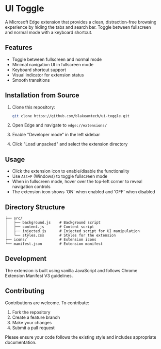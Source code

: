 # UI Toggle

A Microsoft Edge extension that provides a clean, distraction-free browsing experience by hiding the tabs and search bar. Toggle between fullscreen and normal mode with a keyboard shortcut.

## Features

- Toggle between fullscreen and normal mode
- Minimal navigation UI in fullscreen mode
- Keyboard shortcut support
- Visual indicator for extension status
- Smooth transitions

## Installation from Source

1. Clone this repository:
   ```bash
   git clone https://github.com/blakeamtech/ui-toggle.git
   ```

2. Open Edge and navigate to `edge://extensions/`

3. Enable "Developer mode" in the left sidebar

4. Click "Load unpacked" and select the extension directory

## Usage

- Click the extension icon to enable/disable the functionality
- Use `Alt+F` (Windows) to toggle fullscreen mode
- When in fullscreen mode, hover over the top-left corner to reveal navigation controls
- The extension icon shows 'ON' when enabled and 'OFF' when disabled

## Directory Structure

```
├── src/
│   ├── background.js    # Background script
│   ├── content.js       # Content script
│   ├── injected.js      # Injected script for UI manipulation
│   └── styles.css       # Styles for the extension
├── icons/               # Extension icons
└── manifest.json        # Extension manifest
```

## Development

The extension is built using vanilla JavaScript and follows Chrome Extension Manifest V3 guidelines.

## Contributing

Contributions are welcome. To contribute:

1. Fork the repository
2. Create a feature branch
3. Make your changes
4. Submit a pull request

Please ensure your code follows the existing style and includes appropriate documentation. 